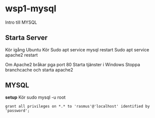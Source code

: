 # wsp1-mysql
Intro till MYSQL
## Starta Server

Kör igång Ubuntu
Kör
Sudo apt service mysql restart
Sudo apt service apache2 restart

Om Apache2 bråkar pga port 80
Starta tjänster i Windows
Stoppa branchcache och starta apache2

## MYSQL

**setup**
Kör 
    sudo mysql -u root

    grant all privileges on *.* to 'rasmus'@'localhost' identified by 'password';
